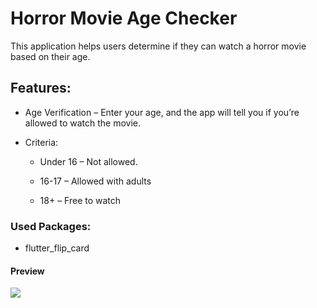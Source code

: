 # Horror Movie Age Checker

This application helps users determine if they can watch a horror movie based on their age.

## Features:

- Age Verification – Enter your age, and the app will tell you if you’re allowed to watch the movie.

- Criteria:

  - Under 16 – Not allowed.

  - 16-17 – Allowed with adults

  - 18+ – Free to watch

### Used Packages:
   
- flutter_flip_card

#### Preview

![](assets/images/age.gif) 
